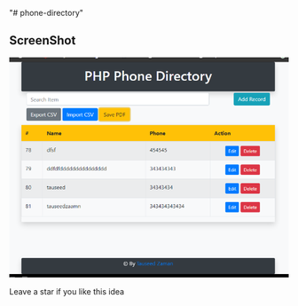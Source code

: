 "# phone-directory" 
 ## ScreenShot <br />
 <img src="Screenshot.png" with="100" alt="screehshot">

 <br>
 <p>Leave a star if you like this idea</p>
